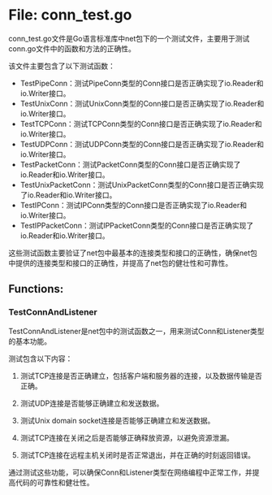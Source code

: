 # File: conn_test.go

conn_test.go文件是Go语言标准库中net包下的一个测试文件，主要用于测试conn.go文件中的函数和方法的正确性。

该文件主要包含了以下测试函数：

- TestPipeConn：测试PipeConn类型的Conn接口是否正确实现了io.Reader和io.Writer接口。
- TestUnixConn：测试UnixConn类型的Conn接口是否正确实现了io.Reader和io.Writer接口。
- TestTCPConn：测试TCPConn类型的Conn接口是否正确实现了io.Reader和io.Writer接口。
- TestUDPConn：测试UDPConn类型的Conn接口是否正确实现了io.Reader和io.Writer接口。
- TestPacketConn：测试PacketConn类型的Conn接口是否正确实现了io.Reader和io.Writer接口。
- TestUnixPacketConn：测试UnixPacketConn类型的Conn接口是否正确实现了io.Reader和io.Writer接口。
- TestIPConn：测试IPConn类型的Conn接口是否正确实现了io.Reader和io.Writer接口。
- TestIPPacketConn：测试IPPacketConn类型的Conn接口是否正确实现了io.Reader和io.Writer接口。

这些测试函数主要验证了net包中最基本的连接类型和接口的正确性，确保net包中提供的连接类型和接口的正确性，并提高了net包的健壮性和可靠性。

## Functions:

### TestConnAndListener

TestConnAndListener是net包中的测试函数之一，用来测试Conn和Listener类型的基本功能。

测试包含以下内容：

1. 测试TCP连接是否正确建立，包括客户端和服务器的连接，以及数据传输是否正确。

2. 测试UDP连接是否能够正确建立和发送数据。

3. 测试Unix domain socket连接是否能够正确建立和发送数据。

4. 测试TCP连接在关闭之后是否能够正确释放资源，以避免资源泄漏。

5. 测试TCP连接在远程主机关闭时是否正常退出，并在正确的时刻返回错误。

通过测试这些功能，可以确保Conn和Listener类型在网络编程中正常工作，并提高代码的可靠性和健壮性。




